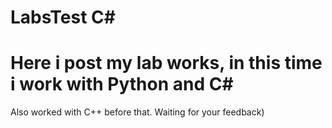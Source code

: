 # LabsTest C#
# Here i post my lab works, in this time i work with Python and C#
Also worked with C++ before that.
Waiting for your feedback)
